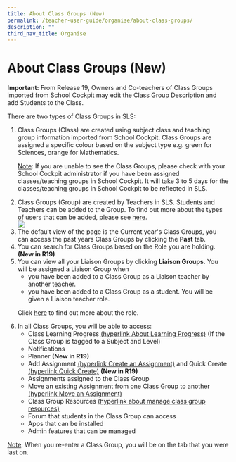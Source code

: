 ```yaml
---
title: About Class Groups (New)
permalink: /teacher-user-guide/organise/about-class-groups/
description: ""
third_nav_title: Organise
---
```

<h1>About Class Groups (New)</h1>
<p><strong>Important:</strong> From Release 19, Owners and Co-teachers of Class Groups imported from School Cockpit may edit the Class Group Description and add Students to the Class.</p>
<p>There are two types of Class Groups in SLS:</p>
<ol>
    <li>Class Groups (Class) are created using subject class and teaching group information imported from School Cockpit. Class Groups are assigned a specific colour based on the subject type e.g. green for Sciences, orange for Mathematics.</li>
	<p><u>Note</u>: If you are unable to see the Class Groups, please check with your School Cockpit administrator if you have been assigned classes/teaching groups in School Cockpit. It will take 3 to 5 days for the classes/teaching groups in School Cockpit to be reflected in SLS.</p>

<li>Class Groups (Group) are created by Teachers in SLS. Students and Teachers can be added to the Group. To find out more about the types of users that can be added, please see <a href="https://docs.learning.moe.edu.sg/sls-user-guide/vle/teacher/ClassGroupManagement/CreateGroup.html">here</a>.</li>

<img src="O-ClassGroupCards.png">

<li>The default view of the page is the Current year's Class Groups, you can access the past years Class Groups by clicking the <strong>Past</strong> tab.</li>

<li>You can search for Class Groups based on the Role you are holding. <strong>(New in R19)</strong></li>

<li>You can view all your Liaison Groups by clicking <strong>Liaison Groups</strong>. You will be assigned a Liaison Group when 
    <ul>
        <li>you have been added to a Class Group as a Liaison teacher by another teacher.</li>
        <li>you have been added to a Class Group as a student. You will be given a Liaison teacher role.</li>
    </ul>
    <p>Click <a href="#">here</a> to find out more about the role.</p>
</li>

<li>In all Class Groups, you will be able to access:
    <ul>
        <li>Class Learning Progress <a href="#">(hyperlink About Learning Progress)</a> (If the Class Group is tagged to a Subject and Level)</li>
        <li>Notifications</li>
        <li>Planner <strong>(New in R19)</strong></li>
        <li>Add Assignment <a href="#">(hyperlink Create an Assignment)</a> and Quick Create <a href="#">(hyperlink Quick Create)</a> <strong>(New in R19)</strong></li>
        <li>Assignments assigned to the Class Group</li>
        <li>Move an existing Assignment from one Class Group to another <a href="#">(hyperlink Move an Assignment)</a></li>
        <li>Class Group Resources <a href="#">(hyperlink about manage class group resources)</a></li>
        <li>Forum that students in the Class Group can access</li>
        <li>Apps that can be installed</li>
        <li>Admin features that can be managed</li>
    </ul>
</li>
</ol>
<p><u>Note</u>: When you re-enter a Class Group, you will be on the tab that you were last on.</p>